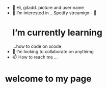 - 👋 Hi, gitadd. picture and user name 
- 👀 I’m interested in ...Spotify streamign - 🌱 <h1>I’m currently learning</h1>...how
to code on xcode 
- 💞️ I’m looking to collaborate on anythimg 
- 📫 How to reach me ...
<h1>welcome to my page</h1> 

<!---
blake1115/blake1115 is a ✨ special ✨ repository because its `README.md` (this file) appears on your GitHub profile.
You can click the Preview link to take a look at your changes.
--->
